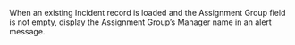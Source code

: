 When an existing Incident record is loaded and the Assignment Group field is not empty, display the Assignment Group’s Manager name in an alert message.
